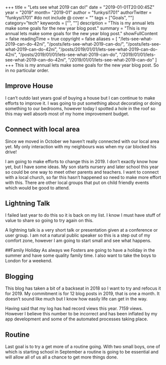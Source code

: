 +++
title = "Lets see what 2019 can do!"
date = "2019-01-01T20:00:45Z"
year = "2019"
month= "2019-01"
author = "funkysi1701"
authorTwitter = "funkysi1701" #do not include @
cover = ""
tags = ["Goals", ""]
category="tech"
keywords = ["", ""]
description = "This is my annual lets make some goals for the new year blog post."
summary = "This is my annual lets make some goals for the new year blog post."
showFullContent = false
readingTime = true
copyright = false
aliases = [
    "/lets-see-what-2019-can-do-42ni",
    "/posts/lets-see-what-2019-can-do/",
    "/posts/lets-see-what-2019-can-do-42ni",
    "/posts/2019/01/01/lets-see-what-2019-can-do-42ni",
    "/posts/2019/01/01/lets-see-what-2019-can-do",
    "/2019/01/01/lets-see-what-2019-can-do-42ni",
    "/2019/01/01/lets-see-what-2019-can-do"
]
+++
This is my annual lets make some goals for the new year blog post. So in no particular order.

## Improve House
I can’t outdo last years goal of buying a house but I can continue to make efforts to improve it. I was going to put something about decorating or doing something to our bedrooms, however today I spotted a hole in the roof so this may well absorb most of my home improvement budget.

## Connect with local area
Since we moved in October we haven’t really connected with our local area yet. My only interaction with my neighbours was when my car blocked his drive!

I am going to make efforts to change this in 2019. I don’t exactly know how yet, but I have some ideas. My son starts nursery and later school this year so could be one way to meet other parents and teachers. I want to connect with a local church, so far this hasn’t happened so need to make more effort with this. There are other local groups that put on child friendly events which would be good to attend.

## Lightning Talk
I failed last year to do this so it is back on my list. I know I must have stuff of value to share so going to try again on this.

A lightning talk is a very short talk or presentation given at a conference or user group. I am not a natural public speaker so this is a step out of my comfort zone, however I am going to start small and see what happens.

##Family Holiday
As always we Fosters are going to have a holiday in the summer and have some quality family time. I also want to take the boys to London for a weekend.

## Blogging
This blog has taken a bit of a backseat in 2018 so I want to try and refocus it for 2019. My commitment is for 12 blog posts in 2019, that is one a month. It doesn’t sound like much but I know how easily life can get in the way.

Having said that my log has had record views this year. 7159 views. However I believe this number to be incorrect and has been inflated by my app development and some of the automated processes taking place.

## Routine
Last goal is to try a get more of a routine going. With two small boys, one of which is starting school in September a routine is going to be essential and will allow all of us all a chance to get more things done.
